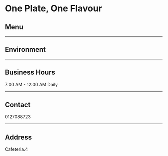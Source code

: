 # One Plate, One Flavour

## Menu

---

## Environment

---

## Business Hours

7:00 AM - 12:00 AM Daily

---

## Contact

0127088723

---

## Address

Cafeteria.4
